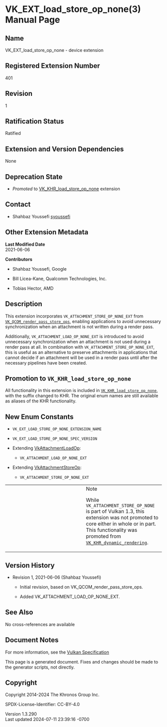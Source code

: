# VK_EXT_load_store_op_none(3) Manual Page

## Name

VK_EXT_load_store_op_none - device extension



## <a href="#_registered_extension_number" class="anchor"></a>Registered Extension Number

401

## <a href="#_revision" class="anchor"></a>Revision

1

## <a href="#_ratification_status" class="anchor"></a>Ratification Status

Ratified

## <a href="#_extension_and_version_dependencies" class="anchor"></a>Extension and Version Dependencies

None

## <a href="#_deprecation_state" class="anchor"></a>Deprecation State

- *Promoted* to
  [VK_KHR_load_store_op_none](https://registry.khronos.org/vulkan/specs/1.3-extensions/man/html/VK_KHR_load_store_op_none.html) extension

## <a href="#_contact" class="anchor"></a>Contact

- Shahbaz Youssefi <a
  href="https://github.com/KhronosGroup/Vulkan-Docs/issues/new?body=%5BVK_EXT_load_store_op_none%5D%20@syoussefi%0A*Here%20describe%20the%20issue%20or%20question%20you%20have%20about%20the%20VK_EXT_load_store_op_none%20extension*"
  target="_blank" rel="nofollow noopener"><em></em>syoussefi</a>

## <a href="#_other_extension_metadata" class="anchor"></a>Other Extension Metadata

**Last Modified Date**  
2021-06-06

**Contributors**  
- Shahbaz Youssefi, Google

- Bill Licea-Kane, Qualcomm Technologies, Inc.

- Tobias Hector, AMD

## <a href="#_description" class="anchor"></a>Description

This extension incorporates `VK_ATTACHMENT_STORE_OP_NONE_EXT` from
[`VK_QCOM_render_pass_store_ops`](VK_QCOM_render_pass_store_ops.html),
enabling applications to avoid unnecessary synchronization when an
attachment is not written during a render pass.

Additionally, `VK_ATTACHMENT_LOAD_OP_NONE_EXT` is introduced to avoid
unnecessary synchronization when an attachment is not used during a
render pass at all. In combination with
`VK_ATTACHMENT_STORE_OP_NONE_EXT`, this is useful as an alternative to
preserve attachments in applications that cannot decide if an attachment
will be used in a render pass until after the necessary pipelines have
been created.

## <a href="#_promotion_to_vk_khr_load_store_op_none" class="anchor"></a>Promotion to `VK_KHR_load_store_op_none`

All functionality in this extension is included in
[`VK_KHR_load_store_op_none`](https://registry.khronos.org/vulkan/specs/1.3-extensions/man/html/VK_KHR_load_store_op_none.html), with the
suffix changed to KHR. The original enum names are still available as
aliases of the KHR functionality.

## <a href="#_new_enum_constants" class="anchor"></a>New Enum Constants

- `VK_EXT_LOAD_STORE_OP_NONE_EXTENSION_NAME`

- `VK_EXT_LOAD_STORE_OP_NONE_SPEC_VERSION`

- Extending [VkAttachmentLoadOp](https://registry.khronos.org/vulkan/specs/1.3-extensions/man/html/VkAttachmentLoadOp.html):

  - `VK_ATTACHMENT_LOAD_OP_NONE_EXT`

- Extending [VkAttachmentStoreOp](https://registry.khronos.org/vulkan/specs/1.3-extensions/man/html/VkAttachmentStoreOp.html):

  - `VK_ATTACHMENT_STORE_OP_NONE_EXT`

<table>
<colgroup>
<col style="width: 50%" />
<col style="width: 50%" />
</colgroup>
<tbody>
<tr>
<td class="icon"><em></em></td>
<td class="content">Note
<p>While <code>VK_ATTACHMENT_STORE_OP_NONE</code> is part of Vulkan 1.3,
this extension was not promoted to core either in whole or in part. This
functionality was promoted from <a
href="VK_KHR_dynamic_rendering.html"><code>VK_KHR_dynamic_rendering</code></a>.</p></td>
</tr>
</tbody>
</table>

## <a href="#_version_history" class="anchor"></a>Version History

- Revision 1, 2021-06-06 (Shahbaz Youssefi)

  - Initial revision, based on VK_QCOM_render_pass_store_ops.

  - Added VK_ATTACHMENT_LOAD_OP_NONE_EXT.

## <a href="#_see_also" class="anchor"></a>See Also

No cross-references are available

## <a href="#_document_notes" class="anchor"></a>Document Notes

For more information, see the <a
href="https://registry.khronos.org/vulkan/specs/1.3-extensions/html/vkspec.html#VK_EXT_load_store_op_none"
target="_blank" rel="noopener">Vulkan Specification</a>

This page is a generated document. Fixes and changes should be made to
the generator scripts, not directly.

## <a href="#_copyright" class="anchor"></a>Copyright

Copyright 2014-2024 The Khronos Group Inc.

SPDX-License-Identifier: CC-BY-4.0

Version 1.3.290  
Last updated 2024-07-11 23:39:16 -0700
